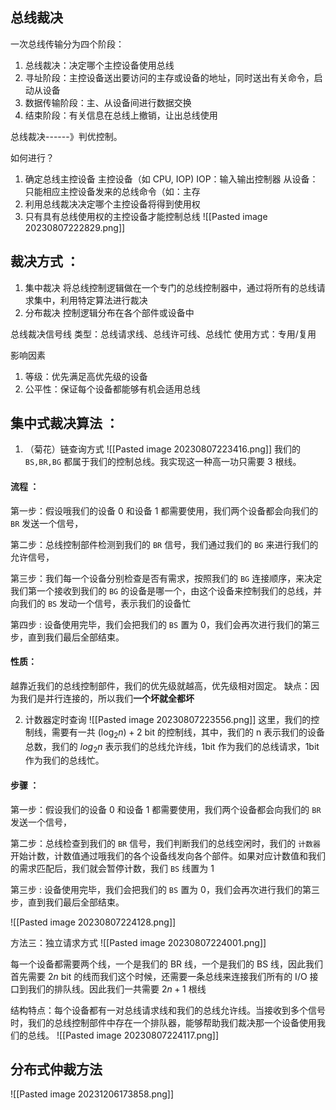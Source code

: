 ## 总线裁决
一次总线传输分为四个阶段：
1. 总线裁决：决定哪个主控设备使用总线
2. 寻址阶段：主控设备送出要访问的主存或设备的地址，同时送出有关命令，启动从设备
3. 数据传输阶段：主、从设备间进行数据交换
4. 结束阶段：有关信息在总线上撤销，让出总线使用

总线裁决------》判优控制。

如何进行？
1. 确定总线主控设备
主控设备（如 CPU, IOP)
IOP：输入输出控制器
从设备：只能相应主控设备发来的总线命令（如：主存
2. 利用总线裁决决定哪个主控设备将得到使用权
3. 只有具有总线使用权的主控设备才能控制总线
![[Pasted image 20230807222829.png]]

## 裁决方式 ：
1. 集中裁决
将总线控制逻辑做在一个专门的总线控制器中，通过将所有的总线请求集中，利用特定算法进行裁决
2. 分布裁决
控制逻辑分布在各个部件或设备中

总线裁决信号线
类型：总线请求线、总线许可线、总线忙
使用方式：专用/复用

影响因素
1. 等级：优先满足高优先级的设备
2. 公平性：保证每个设备都能够有机会适用总线

## 集中式裁决算法 ：
1. （菊花）链查询方式
![[Pasted image 20230807223416.png]]
我们的 `BS,BR,BG` 都属于我们的控制总线。我实现这一种高一功只需要 3 根线。
#### 流程 ：
第一步：假设哦我们的设备 0 和设备 1 都需要使用，我们两个设备都会向我们的 `BR` 发送一个信号，

第二步：总线控制部件检测到我们的 `BR` 信号，我们通过我们的 `BG` 来进行我们的允许信号，

第三步：我们每一个设备分别检查是否有需求，按照我们的 `BG` 连接顺序，来决定我们第一个接收到我们的 `BG` 的设备是哪一个，由这个设备来控制我们的总线，并向我们的 `BS` 发动一个信号，表示我们的设备忙

第四步 : 设备使用完毕，我们会把我们的  `BS` 置为 0，我们会再次进行我们的第三步，直到我们最后全部结束。


#### 性质：
越靠近我们的总线控制部件，我们的优先级就越高，优先级相对固定。
缺点：因为我们是并行连接的，所以我们**一个坏就全都坏**

2. 计数器定时查询
![[Pasted image 20230807223556.png]]
这里，我们的控制线，需要有一共 $(\log_{2}n)+2$ bit 的控制线，其中，我们的 n 表示我们的设备总数，我们的 $log_{2}n$ 表示我们的总线允许线，1bit 作为我们的总线请求，1bit 作为我们的总线忙。
#### 步骤 ：
第一步：假设我们的设备 0 和设备 1 都需要使用，我们两个设备都会向我们的 `BR` 发送一个信号，

第二步：总线检查到我们的 `BR` 信号，我们判断我们的总线空闲时，我们的 ``计数器`` 开始计数，计数值通过哦我们的各个设备线发向各个部件。如果对应计数值和我们的需求匹配后，我们就会暂停计数，我们 `BS` 线置为 1

第三步 : 设备使用完毕，我们会把我们的  `BS` 置为 0，我们会再次进行我们的第三步，直到我们最后全部结束。


![[Pasted image 20230807224128.png]]

方法三：独立请求方式
![[Pasted image 20230807224001.png]]

每一个设备都需要两个线，一个是我们的 BR 线，一个是我们的 BS 线，因此我们首先需要 $2n$ bit 的线而我们这个时候，还需要一条总线来连接我们所有的 I/O 接口到我们的排队线。因此我们一共需要 $2n+1$ 根线

结构特点：每个设备都有一对总线请求线和我们的总线允许线。当接收到多个信号时，我们的总线控制部件中存在一个排队器，能够帮助我们裁决那一个设备使用我们的总线。
![[Pasted image 20230807224117.png]]


## 分布式仲裁方法
![[Pasted image 20231206173858.png]]